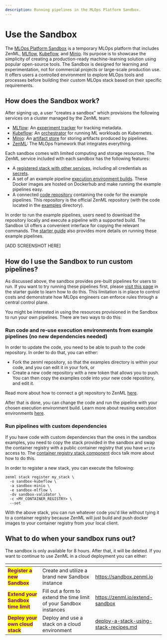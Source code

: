 ```yaml
---
description: Running pipelines in the MLOps Platform Sandbox.
---
```


# Use the Sandbox

The [MLOps Platform Sandbox](https://sandbox.zenml.io) is a temporary MLOps platform that includes ZenML, [MLflow](https://mlflow.org), [Kubeflow](https://www.kubeflow.org/), and [Minio](https://min.io/). Its purpose is to showcase the simplicity of creating a production-ready machine-learning solution using popular open-source tools. The Sandbox is designed for learning and experimentation, not for commercial projects or large-scale production use. It offers users a controlled environment to explore MLOps tools and processes before building their custom MLOps stack based on their specific requirements.

## How does the Sandbox work?

After signing up, a user "creates a sandbox" which provisions the following services on a cluster managed by the ZenML team:

* [MLflow](https://mlflow.org): An [experiment tracker](../component-guide/experiment-trackers/experiment-trackers.md) for tracking metadata.
* [Kubeflow](https://kubeflow.org): An [orchestrator](../component-guide/orchestrators/orchestrators.md) for running ML workloads on Kubernetes.
* [Minio](https://min.io/): An [artifact store](../component-guide/artifact-stores/artifact-stores.md) for storing artifacts produced by pipelines.
* [ZenML](https://zenml.io): The MLOps framework that integrates everything.

Each sandbox comes with limited computing and storage resources. The ZenML service included with each sandbox has the following features:

* A [registered stack with other services](../starter-guide/understand-stacks.md), including all credentials as [secrets](../../platform-guide/set-up-your-mlops-platform/use-the-secret-store/use-the-secret-store.md).
* A set of an example pipeline [execution environment builds](manage-environments.md#execution-environments). These Docker images are hosted on Dockerhub and make running the example pipelines easy.
* A connected [code repository](connect-your-git-repository.md) containing the code for the example pipelines. This repository is the official ZenML repository (with the code located in the [examples](https://github.com/zenml-io/zenml/tree/main/examples) directory).

In order to run the example pipelines, users need to download the repository locally and execute a pipeline with a supported build. The Sandbox UI offers a convenient interface for copying the relevant commands. The [starter guide](../starter-guide/switch-to-production.md) also provides more details on running these example pipelines.

\[ADD SCREENSHOT HERE]

## How do I use the Sandbox to run custom pipelines?

As discussed above, the sandbox provides pre-built pipelines for users to run. If you want to try running these pipelines first, please [visit this page](../starter-guide/switch-to-production.md) in the starter guide to learn how to do this. This limitation is in place to control costs and demonstrate how MLOps engineers can enforce rules through a central control plane.

You might be interested in using the resources provisioned in the Sandbox to run your own pipelines. There are two ways to do this:

### Run code and re-use execution environments from example pipelines (no new dependencies needed)

In order to update the code, you need to be able to push to the code repository. In order to do that, you can either:

* Fork the zenml repository, so that the examples directory is within your code, and you can edit it in your fork, or
* Create a new code repository with a new token that allows you to push. You can then copy the examples code into your new code repository, and edit it.

Read more about how to connect a git repository to ZenML [here](connect-your-git-repository.md).&#x20;

After that is done, you can change the code and run the pipeline with your chosen execution environment build. Learn more about reusing execution environments [here](containerize-your-pipeline.md#reuse-docker-image-builds-from-previous-runs).

### Run pipelines with custom dependencies

If you have code with custom dependencies than the ones in the sandbox examples, you need to copy the stack provided in the sandbox and swap the container registry with a public container registry that you have `write` access to. The [container registry stack component](../component-guide/container-registries/container-registries.md) docs talk more about how to do this.

In order to register a new stack, you can execute the following:

```shell
zenml stack register my_stack \
  -o sandbox-kubeflow \
  -a sandbox-minio \
  -e sandbox-mlflow \
  -dv sandbox-validator \
  -c <MY_CONTAINER_REGISTRY> \
  --set
```

With the above stack, you can run whatever code you'd like without tying it to a container registry because ZenML will just build and push docker images to your container registry from your local client.

## What to do when your sandbox runs out?

The sandbox is only available for 8 hours. After that, it will be deleted. If you want to continue to use ZenML in a cloud deployment you can either:

<table data-view="cards"><thead><tr><th></th><th></th><th data-hidden data-card-target data-type="content-ref"></th></tr></thead><tbody><tr><td><mark style="color:purple;"><strong>Register a new Sandbox</strong></mark></td><td>Create and utilize a brand new Sandbox instance</td><td><a href="https://sandbox.zenml.io">https://sandbox.zenml.io</a></td></tr><tr><td><mark style="color:purple;"><strong>Extend your Sandbox time limit</strong></mark></td><td>Fill out a form to extend the time limit of your Sandbox instances</td><td><a href="https://zenml.io/extend-sandbox">https://zenml.io/extend-sandbox</a></td></tr><tr><td><mark style="color:purple;"><strong>Deploy your own cloud stack</strong></mark></td><td>Deploy and use a stack on a cloud environment</td><td><a href="../../platform-guide/set-up-your-mlops-platform/deploy-and-set-up-a-cloud-stack/deploy-a-stack-using-stack-recipes.md">deploy-a-stack-using-stack-recipes.md</a></td></tr></tbody></table>
